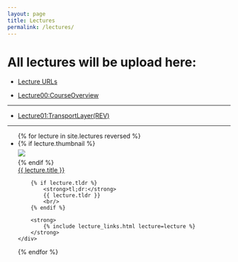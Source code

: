 ```yaml
---
layout: page
title: Lectures
permalink: /lectures/
---
```


# All lectures will be upload here:

* [ Lecture URLs ](https://drive.iust.ac.ir/index.php/s/YEV4rWxRcKytN4N)

* [ Lecture00:CourseOverview ](https://drive.iust.ac.ir/index.php/s/YEV4rWxRcKytN4N/download?path=%2F&files=Lecture%2000-%20Course%20Overview.pdf)

---

* [ Lecture01:TransportLayer(REV) ](https://drive.iust.ac.ir/index.php/s/YEV4rWxRcKytN4N/download?path=%2F&files=Lecture%2001-%20Transport%20Layer%20(REV).pdf)

---


<ul id="archive">
{% for lecture in site.lectures reversed %}
<li class="archiveposturl" style="background: transparent">
<div class="lecture-container">
    {% if lecture.thumbnail %}
    <div class="thumbnail">
      <div class="center-cropped" style="margin-top:5px;margin-bottom:5px;background-image: url('{{ lecture.thumbnail | prepend: site.baseurl }}');">
        <img src="{{ lecture.thumbnail | prepend: site.baseurl }}"/>
      </div>
    </div>
    {% endif %}
    <div class="content">
        <span><a href="
            {% if lecture.slides contains '://' %}
              {{ lecture.slides }} 
            {% else %}
              {{ lecture.slides | prepend: site.baseurl }} 
            {% endif %}">{{ lecture.title }}</a>
        </span><br>

        {% if lecture.tldr %}
            <strong>tl;dr:</strong> 
            {{ lecture.tldr }}
            <br/>
        {% endif %}

        <strong>
            {% include lecture_links.html lecture=lecture %}
        </strong>
    </div>
</div>
</li>
{% endfor %}
</ul>